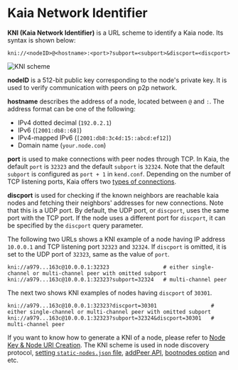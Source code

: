 # Kaia Network Identifier

**KNI (Kaia Network Identifier)** is a URL scheme to identify a Kaia node. Its syntax is shown below:

```
kni://<nodeID>@<hostname>:<port>?subport=<subport>&discport=<discport>
```

![KNI scheme](/img/learn/kni_scheme.png)

**nodeID** is a 512-bit public key corresponding to the node's private key. It is used to verify communication with peers on p2p network.

**hostname** describes the address of a node, located between `@` and `:`. The address format can be one of the following:

- IPv4 dotted decimal (`192.0.2.1`)
- IPv6 (`[2001:db8::68]`)
- IPv4-mapped IPv6 (`[2001:db8:3c4d:15::abcd:ef12]`)
- Domain name (`your.node.com`)

**port** is used to make connections with peer nodes through TCP. In Kaia, the default `port` is `32323` and the default `subport` is `32324`. Note that the default `subport` is configured as `port + 1` in `kend.conf`. Depending on the number of TCP listening ports, Kaia offers two [types of connections](scaling-solutions.md#multi-channel-communication).

**discport** is used for checking if the known neighbors are reachable kaia nodes and fetching their neighbors' addresses for new connections. Note that this is a UDP port.
By default, the UDP port, or `discport`, uses the same port with the TCP port.
If the node uses a different port for `discport`, it can be specified by the `discport` query parameter.

The following two URLs shows a KNI example of a node having IP address `10.0.0.1` and TCP listening port `32323` and `32324`.
If `discport` is omitted, it is set to the UDP port of `32323`, same as the value of `port`.

```
kni://a979...163c@10.0.0.1:32323                 # either single-channel or multi-channel peer with omitted subport
kni://a979...163c@10.0.0.1:32323?subport=32324   # multi-channel peer
```

The next two shows KNI examples of nodes having `discport` of `30301`.

```
kni://a979...163c@10.0.0.1:32323?discport=30301                 # either single-channel or multi-channel peer with omitted subport
kni://a979...163c@10.0.0.1:32323?subport=32324&discport=30301   # multi-channel peer
```

If you want to know how to generate a KNI of a node, please refer to [Node Key & Node URI Creation](../nodes/core-cell/install/before-you-install.md#node-key--node-uri-creation).
The KNI scheme is used in node discovery protocol, [setting `static-nodes.json` file](../nodes/core-cell/install/install-proxy-nodes.md#install-static-nodesjson), [addPeer API](../references/json-rpc/admin/add-peer), [bootnodes option](../misc/operation/configuration.md#properties) and etc.
